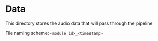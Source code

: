 # Data
This directory stores the audio data that will pass through the pipeline

File naming scheme: `<module id>_<timestamp>`